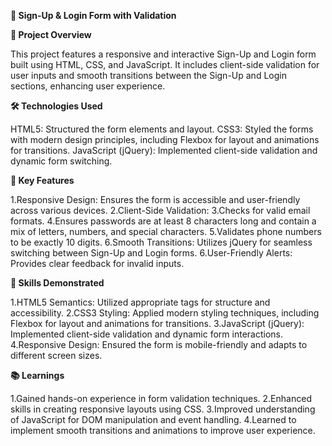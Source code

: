 ****📝 Sign-Up & Login Form with Validation****

**📌 Project Overview**

This project features a responsive and interactive Sign-Up and Login form built using HTML, CSS, and JavaScript. It includes client-side validation for user inputs and smooth transitions between the Sign-Up and Login sections, enhancing user experience.

**🛠️ Technologies Used**

HTML5: Structured the form elements and layout.
CSS3: Styled the forms with modern design principles, including Flexbox for layout and animations for transitions.
JavaScript (jQuery): Implemented client-side validation and dynamic form switching.​

**🎯 Key Features**

1.Responsive Design: Ensures the form is accessible and user-friendly across various devices.
2.Client-Side Validation:
3.Checks for valid email formats.
4.Ensures passwords are at least 8 characters long and contain a mix of letters, numbers, and special characters.
5.Validates phone numbers to be exactly 10 digits.
6.Smooth Transitions: Utilizes jQuery for seamless switching between Sign-Up and Login forms.
6.User-Friendly Alerts: Provides clear feedback for invalid inputs.​

**🧠 Skills Demonstrated**

1.HTML5 Semantics: Utilized appropriate tags for structure and accessibility.
2.CSS3 Styling: Applied modern styling techniques, including Flexbox for layout and animations for transitions.
3.JavaScript (jQuery): Implemented client-side validation and dynamic form interactions.
4.Responsive Design: Ensured the form is mobile-friendly and adapts to different screen sizes.​

**📚 Learnings**

1.Gained hands-on experience in form validation techniques.
2.Enhanced skills in creating responsive layouts using CSS.
3.Improved understanding of JavaScript for DOM manipulation and event handling.
4.Learned to implement smooth transitions and animations to improve user experience.​

